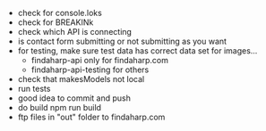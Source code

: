- check for console.loks
- check for BREAKINk
- check which API is connecting
- is contact form submitting or not submitting as you want
- for testing, make sure test data has correct data set for images...
    - findaharp-api only for findaharp.com
    - findaharp-api-testing for others
- check that makesModels not local
- run tests
- good idea to commit and push
- do build npm run build
- ftp files in "out" folder to findaharp.com